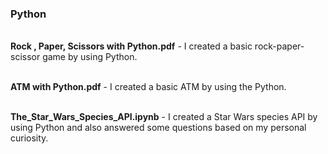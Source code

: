 ### Python
 
<br>**Rock , Paper, Scissors with Python.pdf** - I created a basic rock-paper-scissor game by using Python.

<br>**ATM with Python.pdf** - I created a basic ATM by using the Python.

<br>**The_Star_Wars_Species_API.ipynb** - I created a Star Wars species API by using Python and also answered some questions based on my personal curiosity.
